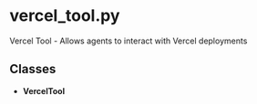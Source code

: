 # vercel_tool.py

Vercel Tool - Allows agents to interact with Vercel deployments

## Classes
- **VercelTool**
